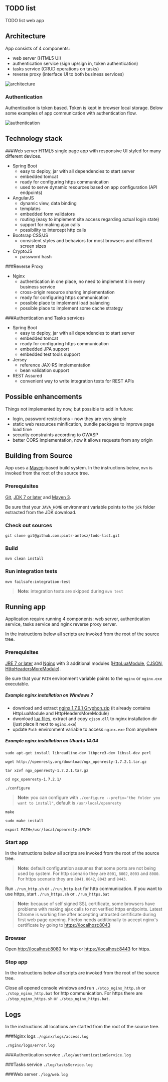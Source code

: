 ## TODO list
TODO list web app

## Architecture
App consists of 4 components:

* web server (HTML5 UI)
* authentication service (sign up/sign in, token authentication)
* tasks service (CRUD operations on tasks)
* reverse proxy (interface UI to both business services)

![architecture](https://raw.githubusercontent.com/piotr-antosz/todo-list/master/architecture.png "architecture")

### Authentication
Authentication is token based. Token is kept in browser local storage. Below some examples of app communication with authentication flow. 

![authentication](https://raw.githubusercontent.com/piotr-antosz/todo-list/master/authentication.png "authentication")

## Technology stack
###Web server
HTML5 single page app with responsive UI styled for many different devices.

* Spring Boot
	* easy to deploy, jar with all dependencies to start server
	* embedded tomcat
	* ready for configuring https communication
	* used to serve dynamic resources based on app configuration (API endpoints)
* AngularJS
	* dynamic view, data binding
	* templates
	* embedded form validators
	* routing (easy to implement site access regarding actual login state)
	* support for making ajax calls
	* possibility to intercept http calls
* Bootsrap CSS/JS
	* consistent styles and behaviors for most browsers and different screen sizes 
* CryptoJS 
	* password hash

###Reverse Proxy
* Nginx
	* authentication in one place, no need to implement it in every business service
	* cross-origin resource sharing implementation
	* ready for configuring https communication
	* possible place to implement load balancing
	* possible place to implement some cache strategy	

###Authentication and Tasks services
* Spring Boot
	* easy to deploy, jar with all dependencies to start server
	* embedded tomcat
	* ready for configuring https communication
	* embedded JPA support
	* embedded test tools support
* Jersey
	* reference JAX-RS implementation
	* bean validation support	
* REST Assured
	* convenient way to write integration tests for REST APIs

## Possible enhancements
Things not implemented by now, but possible to add in future:

* login, password restrictions - now they are very simple
* static web resources minification, bundle packages to improve page load time
* security constraints according to OWASP
* better CORS implementation, now it allows requests from any origin

## Building from Source
App uses a [Maven][]-based build system. In the instructions
below, `mvn` is invoked from the root of the source tree.

### Prerequisites

[Git][], [JDK 7 or later][JDK download] and [Maven 3][Maven download].

Be sure that your `JAVA_HOME` environment variable points to the `jdk` folder
extracted from the JDK download.

### Check out sources
`git clone git@github.com:piotr-antosz/todo-list.git`

### Build
`mvn clean install`

### Run integration tests
`mvn failsafe:integration-test`
> **Note:** integration tests are skipped during `mvn test`


## Running app
Application require running 4 components: web server, authentication service, tasks service and nginx reverse proxy server.

In the instructions below all scripts are invoked from the root of the source tree.

### Prerequisites

[JRE 7 or later][JDK download] and [Nginx][Nginx] with 3 additional modules ([HttpLuaModule][], [CJSON][], [HttpHeadersMoreModule][]).

Be sure that your `PATH` environment variable points to the `nginx` or `nginx.exe` executable.

##### Example nginx installation on Windows 7

* download and extract [nginx 1.7.9.1 Gryphon.zip][nginx 1.7.9.1 Gryphon] (it already contains HttpLuaModule and HttpHeadersMoreModule)
* dwonload [lua files][], extract and copy `cjson.dll` to nginx installation dir (just place it next to `nginx.exe`)
* update `Path` environment variable to access `nginx.exe` from anywhere 

##### Example nginx installation on Ubuntu 14.04

`sudo apt-get install libreadline-dev libpcre3-dev libssl-dev perl`  

`wget http://openresty.org/download/ngx_openresty-1.7.2.1.tar.gz` 
  
`tar xzvf ngx_openresty-1.7.2.1.tar.gz`

`cd ngx_openresty-1.7.2.1/`

`./configure`
> **Note:** you can configure with `./configure --prefix="the folder you want to install"`, default is `/usr/local/openresty` 

`make`

`sudo make install`

`export PATH=/usr/local/openresty:$PATH`

### Start app

In the instructions below all scripts are invoked from the root of the source tree.

> **Note:** default configuration assumes that some ports are not being used by system. For http scenario they are `8001`, `8002`, `8003` and `8080`. For https scenario they are `8041`, `8042`, `8043` and `8443`.

Run `./run_http.sh` or `./run_http.bat` for http communication. If you want to use https, start `./run_https.sh` or `./run_https.bat`

> **Note:** because of self signed SSL certificate, some browsers have problems with making ajax calls to not verified https endpoints. Latest Chrome is working fine after accepting untrusted certificate during first web page opening. Firefox needs additionally to accept nginx's certificate by going to [https://localhost:8043](https://localhost:8043)  

### Browser

Open [http://localhost:8080](http://localhost:8080) for http or [https://localhost:8443](https://localhost:8443) for https.

### Stop app

In the instructions below all scripts are invoked from the root of the source tree.

Close all opened console windows and run `./stop_nginx_http.sh` or `./stop_nginx_http.bat` for http communication. For https there are `./stop_nginx_https.sh` or `./stop_nginx_https.bat`.

## Logs
In the instructions all locations are started from the root of the source tree.

###Nginx logs
`./nginx/logs/access.log`

`./nginx/logs/error.log`

###Authentication service
`./log/authenticationService.log`

###Tasks service
`./log/tasksService.log`

###Web server
`./log/web.log`

[Maven]: http://maven.apache.org
[Git]: http://help.github.com/set-up-git-redirect
[JDK download]: http://www.oracle.com/technetwork/java/javase/downloads
[Maven download]: http://maven.apache.org/download.cgi
[Nginx]: http://wiki.nginx.org/Install
[HttpLuaModule]: http://wiki.nginx.org/Install
[CJSON]: http://www.kyne.com.au/~mark/software/lua-cjson-manual.html
[HttpHeadersMoreModule]: http://wiki.nginx.org/HttpHeadersMoreModule#Installation
[nginx 1.7.9.1 Gryphon]: http://nginx-win.ecsds.eu/download/nginx%201.7.9.1%20Gryphon.zip
[lua files]: https://lua-files.googlecode.com/archive/34fb452053a6abe752ec0e2ba4e268c832050a7f.zip